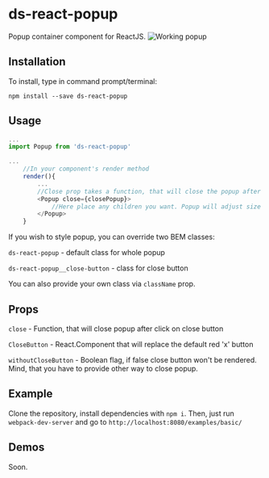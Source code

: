 # ds-react-popup
Popup container component for ReactJS.
![Working popup](http://oi66.tinypic.com/10wmqmx.jpg)

## Installation
To install, type in command prompt/terminal:

    npm install --save ds-react-popup
## Usage
```javascript
...
import Popup from 'ds-react-popup'

...
    //In your component's render method
    render(){
        ...
        //Close prop takes a function, that will close the popup after the red X is clicked on.
        <Popup close={closePopup}>
            //Here place any children you want. Popup will adjust size to it's content.
        </Popup>
    }
```

If you wish to style popup, you can override two BEM classes:

`ds-react-popup` - default class for whole popup

`ds-react-popup__close-button` - class for close button

You can also provide your own class via `className` prop.

## Props
`close` - Function, that will close popup after click on close button

`CloseButton` - React.Component that will replace the default red 'x' button

`withoutCloseButton` - Boolean flag, if false close button won't be rendered. Mind, that you have to provide other way to close popup.
## Example
Clone the repository, install dependencies with `npm i`. Then, just run `webpack-dev-server` and go to `http://localhost:8080/examples/basic/`
## Demos
Soon.